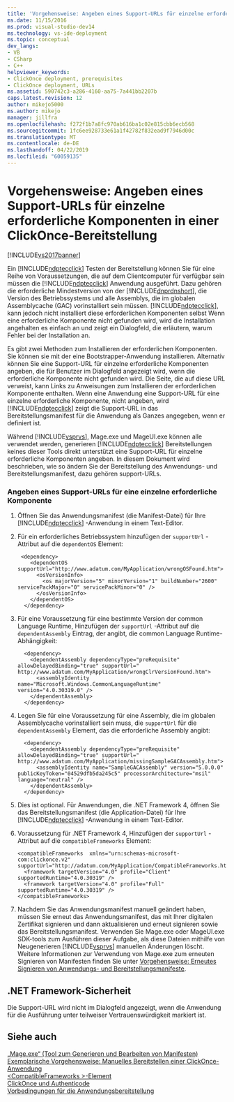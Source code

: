 ```yaml
---
title: 'Vorgehensweise: Angeben eines Support-URLs für einzelne erforderliche Komponenten in einer ClickOnce-Bereitstellung | Microsoft-Dokumentation'
ms.date: 11/15/2016
ms.prod: visual-studio-dev14
ms.technology: vs-ide-deployment
ms.topic: conceptual
dev_langs:
- VB
- CSharp
- C++
helpviewer_keywords:
- ClickOnce deployment, prerequisites
- ClickOnce deployment, URLs
ms.assetid: 590742c3-a286-4160-aa75-7a441bb2207b
caps.latest.revision: 12
author: mikejo5000
ms.author: mikejo
manager: jillfra
ms.openlocfilehash: f272f1b7a8fc970ab616ba1c02e815cbb6ecb568
ms.sourcegitcommit: 1fc6ee928733e61a1f42782f832ead9f7946d00c
ms.translationtype: MT
ms.contentlocale: de-DE
ms.lasthandoff: 04/22/2019
ms.locfileid: "60059135"
---
```

# <a name="how-to-specify-a-support-url-for-individual-prerequisites-in-a-clickonce-deployment"></a>Vorgehensweise: Angeben eines Support-URLs für einzelne erforderliche Komponenten in einer ClickOnce-Bereitstellung
[!INCLUDE[vs2017banner](../includes/vs2017banner.md)]

Ein [!INCLUDE[ndptecclick](../includes/ndptecclick-md.md)] Testen der Bereitstellung können Sie für eine Reihe von Voraussetzungen, die auf dem Clientcomputer für verfügbar sein müssen die [!INCLUDE[ndptecclick](../includes/ndptecclick-md.md)] Anwendung ausgeführt. Dazu gehören die erforderliche Mindestversion von der [!INCLUDE[dnprdnshort](../includes/dnprdnshort-md.md)], die Version des Betriebssystems und alle Assemblys, die im globalen Assemblycache (GAC) vorinstalliert sein müssen. [!INCLUDE[ndptecclick](../includes/ndptecclick-md.md)], kann jedoch nicht installiert diese erforderlichen Komponenten selbst Wenn eine erforderliche Komponente nicht gefunden wird, wird die Installation angehalten es einfach an und zeigt ein Dialogfeld, die erläutern, warum Fehler bei der Installation an.  
  
 Es gibt zwei Methoden zum Installieren der erforderlichen Komponenten. Sie können sie mit der eine Bootstrapper-Anwendung installieren. Alternativ können Sie eine Support-URL für einzelne erforderliche Komponenten angeben, die für Benutzer im Dialogfeld angezeigt wird, wenn die erforderliche Komponente nicht gefunden wird. Die Seite, die auf diese URL verweist, kann Links zu Anweisungen zum Installieren der erforderlichen Komponente enthalten. Wenn eine Anwendung eine Support-URL für eine einzelne erforderliche Komponente, nicht angeben, wird [!INCLUDE[ndptecclick](../includes/ndptecclick-md.md)] zeigt die Support-URL in das Bereitstellungsmanifest für die Anwendung als Ganzes angegeben, wenn er definiert ist.  
  
 Während [!INCLUDE[vsprvs](../includes/vsprvs-md.md)], Mage.exe und MageUI.exe können alle verwendet werden, generieren [!INCLUDE[ndptecclick](../includes/ndptecclick-md.md)] Bereitstellungen keines dieser Tools direkt unterstützt eine Support-URL für einzelne erforderliche Komponenten angeben. In diesem Dokument wird beschrieben, wie so ändern Sie der Bereitstellung des Anwendungs- und Bereitstellungsmanifest, dazu gehören support-URLs.  
  
### <a name="specifying-a-support-url-for-an-individual-prerequisite"></a>Angeben eines Support-URLs für eine einzelne erforderliche Komponente  
  
1. Öffnen Sie das Anwendungsmanifest (die Manifest-Datei) für Ihre [!INCLUDE[ndptecclick](../includes/ndptecclick-md.md)] -Anwendung in einem Text-Editor.  
  
2. Für ein erforderliches Betriebssystem hinzufügen der `supportUrl` -Attribut auf die `dependentOS` Element:  
  
    ```  
     <dependency>  
        <dependentOS supportUrl="http://www.adatum.com/MyApplication/wrongOSFound.htm">  
          <osVersionInfo>  
            <os majorVersion="5" minorVersion="1" buildNumber="2600" servicePackMajor="0" servicePackMinor="0" />  
          </osVersionInfo>  
        </dependentOS>  
      </dependency>  
    ```  
  
3. Für eine Voraussetzung für eine bestimmte Version der common Language Runtime, Hinzufügen der `supportUrl` -Attribut auf die `dependentAssembly` Eintrag, der angibt, die common Language Runtime-Abhängigkeit:  
  
    ```  
      <dependency>  
        <dependentAssembly dependencyType="preRequisite" allowDelayedBinding="true" supportUrl=" http://www.adatum.com/MyApplication/wrongClrVersionFound.htm">  
          <assemblyIdentity name="Microsoft.Windows.CommonLanguageRuntime" version="4.0.30319.0" />  
        </dependentAssembly>  
      </dependency>  
    ```  
  
4. Legen Sie für eine Voraussetzung für eine Assembly, die im globalen Assemblycache vorinstalliert sein muss, die `supportUrl` für die `dependentAssembly` Element, das die erforderliche Assembly angibt:  
  
    ```  
      <dependency>  
        <dependentAssembly dependencyType="preRequisite" allowDelayedBinding="true" supportUrl=" http://www.adatum.com/MyApplication/missingSampleGACAssembly.htm">  
          <assemblyIdentity name="SampleGACAssembly" version="5.0.0.0" publicKeyToken="04529dfb5da245c5" processorArchitecture="msil" language="neutral" />  
        </dependentAssembly>  
      </dependency>  
    ```  
  
5. Dies ist optional. Für Anwendungen, die .NET Framework 4, öffnen Sie das Bereitstellungsmanifest (die Application-Datei) für Ihre [!INCLUDE[ndptecclick](../includes/ndptecclick-md.md)] -Anwendung in einem Text-Editor.  
  
6. Voraussetzung für .NET Framework 4, Hinzufügen der `supportUrl` -Attribut auf die `compatibleFrameworks` Element:  
  
    ```  
    <compatibleFrameworks  xmlns="urn:schemas-microsoft-com:clickonce.v2" supportUrl="http://adatum.com/MyApplication/CompatibleFrameworks.htm">  
      <framework targetVersion="4.0" profile="Client" supportedRuntime="4.0.30319" />  
      <framework targetVersion="4.0" profile="Full" supportedRuntime="4.0.30319" />  
    </compatibleFrameworks>  
    ```  
  
7. Nachdem Sie das Anwendungsmanifest manuell geändert haben, müssen Sie erneut das Anwendungsmanifest, das mit Ihrer digitalen Zertifikat signieren und dann aktualisieren und erneut signieren sowie das Bereitstellungsmanifest. Verwenden Sie Mage.exe oder MageUI.exe SDK-tools zum Ausführen dieser Aufgabe, als diese Dateien mithilfe von Neugenerieren [!INCLUDE[vsprvs](../includes/vsprvs-md.md)] manuellen Änderungen löscht. Weitere Informationen zur Verwendung von Mage.exe zum erneuten Signieren von Manifesten finden Sie unter [Vorgehensweise: Erneutes Signieren von Anwendungs- und Bereitstellungsmanifeste](../deployment/how-to-re-sign-application-and-deployment-manifests.md).  
  
## <a name="net-framework-security"></a>.NET Framework-Sicherheit  
 Die Support-URL wird nicht im Dialogfeld angezeigt, wenn die Anwendung für die Ausführung unter teilweiser Vertrauenswürdigkeit markiert ist.  
  
## <a name="see-also"></a>Siehe auch  
 [„Mage.exe“ (Tool zum Generieren und Bearbeiten von Manifesten)](http://msdn.microsoft.com/library/77dfe576-2962-407e-af13-82255df725a1)   
 [Exemplarische Vorgehensweise: Manuelles Bereitstellen einer ClickOnce-Anwendung](../deployment/walkthrough-manually-deploying-a-clickonce-application.md)   
 [\<CompatibleFrameworks >-Element](../deployment/compatibleframeworks-element-clickonce-deployment.md)   
 [ClickOnce und Authenticode](../deployment/clickonce-and-authenticode.md)   
 [Vorbedingungen für die Anwendungsbereitstellung](../deployment/application-deployment-prerequisites.md)
